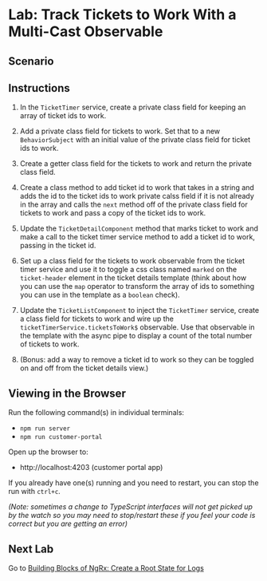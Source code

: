 # Lab: Track Tickets to Work With a Multi-Cast Observable

## Scenario

## Instructions
1. In the `TicketTimer` service, create a private class field for keeping an array of ticket ids to work.

1. Add a private class field for tickets to work. Set that to a new `BehaviorSubject` with an initial value of the private class field for ticket ids to work.

1. Create a getter class field for the tickets to work and return the private class field.

1. Create a class method to add ticket id to work that takes in a string and adds the id to the ticket ids to work private calss field if it is not already in the array and calls the `next` method off of the private class field for tickets to work and pass a copy of the ticket ids to work.

1. Update the `TicketDetailComponent` method that marks ticket to work and make a call to the ticket timer service method to add a ticket id to work, passing in the ticket id.

1. Set up a class field for the tickets to work observable from the ticket timer service and use it to toggle a css class named `marked` on the `ticket-header` element in the ticket details template (think about how you can use the `map` operator to transform the array of ids to something you can use in the template as a `boolean` check).

1. Update the `TicketListComponent` to inject the `TicketTimer` service, create a class field for tickets to work and wire up the `ticketTimerService.ticketsToWork$` observable. Use that observable in the template with the async pipe to display a count of the total number of tickets to work.

1. (Bonus: add a way to remove a ticket id to work so they can be toggled on and off from the ticket details view.)

## Viewing in the Browser
Run the following command(s) in individual terminals:
- `npm run server`
- `npm run customer-portal`

Open up the browser to:
- http://localhost:4203 (customer portal app)

If you already have one(s) running and you need to restart, you can stop the run with `ctrl+c`.

*(Note: sometimes a change to TypeScript interfaces will not get picked up by the watch so you may need to stop/restart these if you feel your code is correct but you are getting an error)*

## Next Lab
Go to [Building Blocks of NgRx: Create a Root State for Logs](/building-blocks-of-ngrx/lab-1.md)